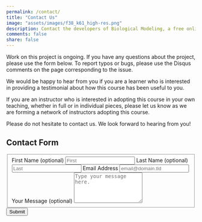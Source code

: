 ```yaml
---
permalink: /contact/
title: "Contact Us"
image: "assets/images/f38_k61_high-res.png"
description: Contact the developers of Biological Modeling, a free online course.
comments: false
share: false
---
```


Work on this project is ongoing. If you have any questions about the project, please use the form below. To report typos or bugs, please use the Disqus comments on the page corresponding to the issue.

We would be happy to hear from you if you are a learner who is interested in providing a testimonial about how this course has been useful to you.

If you are an instructor who is interested in adopting this course in your own teaching, whether in full or in individual pieces, please let us know as we are forming a network of instructors adopting this course.

Please do not hesitate to contact us. We look forward to hearing from you!

## Contact Form

<form id="fs-frm" name="simple-contact-form" accept-charset="utf-8" action="https://formspree.io/mwkrayyn" method="post">
  <fieldset id="fs-frm-inputs">
    <label for="full-name">First Name (optional)</label>
    <input type="text" name="name" id="first-name" placeholder="First">
    <label for="full-name">Last Name (optional)</label>
    <input type="text" name="name" id="last-name" placeholder="Last">
    <label for="email-address">Email Address</label>
    <input type="email" name="_replyto" id="email-address" placeholder="email@domain.tld" required="">
    <label for="message">Your Message (optional)</label>
    <textarea rows="5" name="message" id="message" placeholder="Type your message here."></textarea>
    <input type="hidden" name="_subject" id="email-subject" value="Contact Form Submission">
  </fieldset>
  <input type="submit" value="Submit">
</form>
